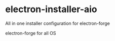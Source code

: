 # electron-installer-aio
All in one installer configuration for electron-forge


electron-forge for all OS 

